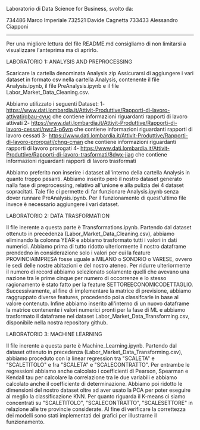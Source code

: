 Laboratorio di Data Science for Business, svolto da:

734486 Marco Imperiale
732521 Davide Cagnetta
733433 Alessandro Ciapponi

-------------------------------------------------------------------------------------------------------------------------------------------------------------------------
Per una migliore lettura del file README.md consigliamo di non limitarsi a visualizzare l'anteprima ma di aprirlo.

LABORATORIO 1: ANALYSIS AND PREPROCESSING

Scaricare la cartella denominata Analysis.zip
Assicurarsi di aggiungere i vari dataset in formato csv nella cartella Analysis, contenente il file Analysis.ipynb, il file PreAnalysis.ipynb e il file Labor_Market_Data_Cleaning.csv.

Abbiamo utilizzato i seguenti Dataset:
1- https://www.dati.lombardia.it/Attivit-Produttive/Rapporti-di-lavoro-attivati/qbau-cyuc che contiene informazioni riguardanti rapporti di lavoro attivati
2- https://www.dati.lombardia.it/Attivit-Produttive/Rapporti-di-lavoro-cessati/nwz3-p6vm che contiene informazioni riguardanti rapporti di lavoro cessati
3- https://www.dati.lombardia.it/Attivit-Produttive/Rapporti-di-lavoro-prorogati/chng-cman che contiene informazioni riguardanti rapporti di lavoro prorogati
4- https://www.dati.lombardia.it/Attivit-Produttive/Rapporti-di-lavoro-trasformati/8dwx-jjag che contiene informazioni riguardanti rapporti di lavoro trasformati

Abbiamo preferito non inserire i dataset all'interno della cartella Analysis in quanto troppo pesanti.
Abbiamo inserito però il nostro dataset generato nalla fase di preprocessing, relativo all'unione e alla pulizia dei 4 dataset sopracitati. Tale file ci permette di far funzionare Analysis.ipynb senza dover runnare PreAnalysis.ipynb. Per il funzionamento di quest'ultimo file invece è necessario aggiungere i vari dataset.

LABORATORIO 2: DATA TRASFORMATION

Il file inerente a questa parte è Transformations.ipynb.
Partendo dal dataset ottenuto in precedenza (Labor_Market_Data_Cleaning.csv), abbiamo eliminando la colonna YEAR e abbiamo trasformato tutti i valori in dati numerici.
Abbiamo prima di tutto ridotto ulteriormente il nostro dataframe prendedno in considerazione solo i valori per cui la feature PROVINCIAIMPRESA fosse uguale a MILANO o SONDRIO o VARESE, ovvero le sedi delle nostre abitazioni e del nostro ateneo. Per ridurre ulteriormente il numero di record abbiamo selezionato solamente quelli che avevano una nazione tra le prime cinque per numero di occorrenze e lo stesso ragionamento è stato fatto per la feature SETTOREECONOMICODETTAGLIO. Successivamente, al fine di implementare la matrice di previsione, abbiamo raggruppato diverse features, procedendo poi a classifcarle in base al valore contenuto.
Infine abbiamo inserito all'interno di un nuovo dataframe la matrice contenente i valori numerici pronti per la fase di ML e abbiamo trasformato il dataframe nel dataset Labor_Market_Data_Transforming.csv, disponibile nella nostra repository github.

LABORATORIO 3: MACHINE LEARNING

Il file inerente a questa parte è Machine_Learning.ipynb.
Partendo dal dataset ottenuto in precedenza (Labor_Market_Data_Transforming.csv), abbiamo proceduto con la linear regression tra "SCALETA" e "SCALETITOLO" e fra "SCALETA" e "SCALECONTRATTO".
Per entrambe le regressioni abbiamo anche calcolato i coefficienti di Pearson, Spearman e Kendall tau per calcolare la correlazione tra le due variabili e abbiamo calcolato anche il coefficiente di determinazione.
Abbiamo poi ridotto le dimensioni del nostro dataset oltre ad aver usato la PCA per poter eseguire al meglio la classificazione KNN.
Per quanto riguarda il K-means ci siamo concentrati su "SCALETITOLO", "SCALECONTRATTO", "SCALESETTORE" in relazione alle tre provincie considerate.
Al fine di verificare la correttezza dei modelli sono stati implementati dei grafici per illustrarne il funzionamento.


